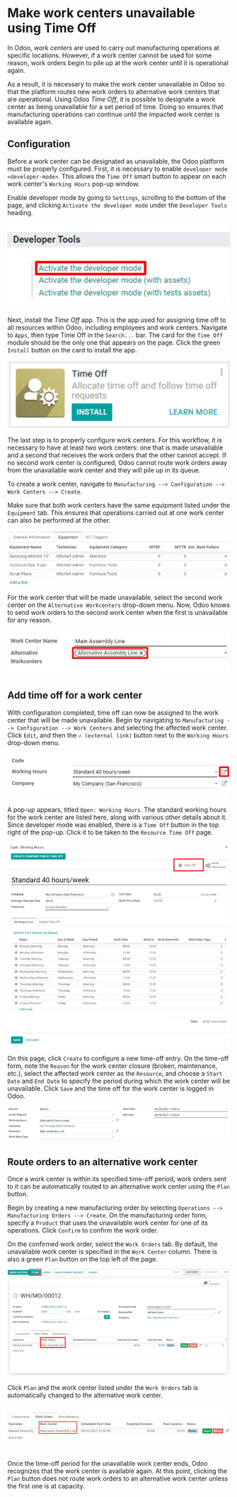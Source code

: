# Make work centers unavailable using Time Off

In Odoo, *work centers* are used to carry out manufacturing operations
at specific locations. However, if a work center cannot be used for some
reason, work orders begin to pile up at the work center until it is
operational again.

As a result, it is necessary to make the work center unavailable in Odoo
so that the platform routes new work orders to alternative work centers
that are operational. Using Odoo *Time Off*, it is possible to designate
a work center as being unavailable for a set period of time. Doing so
ensures that manufacturing operations can continue until the impacted
work center is available again.

## Configuration

Before a work center can be designated as unavailable, the Odoo platform
must be properly configured. First, it is necessary to enable
`developer mode <developer-mode>`. This allows the `Time Off` smart
button to appear on each work center's `Working Hours` pop-up window.

Enable developer mode by going to `Settings`, scrolling to the bottom of
the page, and clicking `Activate the developer mode` under the
`Developer Tools` heading.

<img src="work_center_time_off/developer-mode-button.png"
class="align-center"
alt="The &quot;Activate the developer mode&quot; button." />

Next, install the *Time Off* app. This is the app used for assigning
time off to all resources within Odoo, including employees and work
centers. Navigate to `Apps`, then type <span class="title-ref">Time
Off</span> in the `Search...` bar. The card for the `Time Off` module
should be the only one that appears on the page. Click the green
`Install` button on the card to install the app.

<img src="work_center_time_off/time-off-install-card.png"
class="align-center" alt="The Time Off module installation card." />

The last step is to properly configure work centers. For this workflow,
it is necessary to have at least two work centers: one that is made
unavailable and a second that receives the work orders that the other
cannot accept. If no second work center is configured, Odoo cannot route
work orders away from the unavailable work center and they will pile up
in its queue.

To create a work center, navigate to
`Manufacturing --> Configuration --> Work
Centers --> Create`.

Make sure that both work centers have the same equipment listed under
the `Equipment` tab. This ensures that operations carried out at one
work center can also be performed at the other.

<img src="work_center_time_off/work-center-equipment-tab.png"
class="align-center" alt="The equipment tab on a work center form." />

For the work center that will be made unavailable, select the second
work center on the `Alternative Workcenters` drop-down menu. Now, Odoo
knows to send work orders to the second work center when the first is
unavailable for any reason.

<img src="work_center_time_off/alternative-work-center-selection.png"
class="align-center"
alt="A work center form configured with an alternative work center." />

## Add time off for a work center

With configuration completed, time off can now be assigned to the work
center that will be made unavailable. Begin by navigating to
`Manufacturing --> Configuration --> Work
Centers` and selecting the affected work center. Click `Edit`, and then
the `↗
(external link)` button next to the `Working Hours` drop-down menu.

<img src="work_center_time_off/working-hours-button.png"
class="align-center"
alt="The Working Hours &quot;External link&quot; button on the work center form." />

A pop-up appears, titled `Open: Working Hours`. The standard working
hours for the work center are listed here, along with various other
details about it. Since developer mode was enabled, there is a
`Time Off` button in the top right of the pop-up. Click it to be taken
to the `Resource Time Off` page.

<img src="work_center_time_off/time-off-button.png" class="align-center"
alt="The Time Off button on the Working Hours pop-up." />

On this page, click `Create` to configure a new time-off entry. On the
time-off form, note the `Reason` for the work center closure (broken,
maintenance, etc.), select the affected work center as the `Resource`,
and choose a `Start Date` and `End
Date` to specify the period during which the work center will be
unavailable. Click `Save` and the time off for the work center is logged
in Odoo.

<img src="work_center_time_off/time-off-form.png" class="align-center"
alt="The &quot;Resource Time Off&quot; form." />

## Route orders to an alternative work center

Once a work center is within its specified time-off period, work orders
sent to it can be automatically routed to an alternative work center
using the `Plan` button.

Begin by creating a new manufacturing order by selecting `Operations -->
Manufacturing Orders --> Create`. On the manufacturing order form,
specify a `Product` that uses the unavailable work center for one of its
operations. Click `Confirm` to confirm the work order.

On the confirmed work order, select the `Work Orders` tab. By default,
the unavailable work center is specified in the `Work Center` column.
There is also a green `Plan` button on the top left of the page.

<img src="work_center_time_off/mo-plan-button.png" class="align-center"
alt="The Plan button on a manufacturing order." />

Click `Plan` and the work center listed under the `Work Orders` tab is
automatically changed to the alternative work center.

<img src="work_center_time_off/work-center-planning.png"
class="align-center"
alt="The selected work center updates automatically after clicking the Plan button." />

Once the time-off period for the unavailable work center ends, Odoo
recognizes that the work center is available again. At this point,
clicking the `Plan` button does not route work orders to an alternative
work center unless the first one is at capacity.
